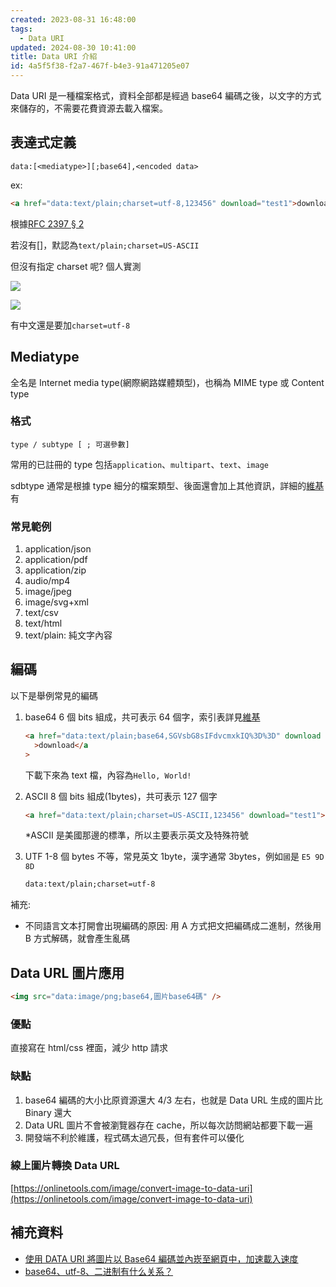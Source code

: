 ```yaml
---
created: 2023-08-31 16:48:00
tags:
  - Data URI
updated: 2024-08-30 10:41:00
title: Data URI 介紹
id: 4a5f5f38-f2a7-467f-b4e3-91a471205e07
---
```


Data URI 是一種檔案格式，資料全部都是經過 base64 編碼之後，以文字的方式來儲存的，不需要花費資源去載入檔案。

## 表達式定義

```text
data:[<mediatype>][;base64],<encoded data>
```

ex:

```html
<a href="data:text/plain;charset=utf-8,123456" download="test1">download</a>
```

根據[RFC 2397 § 2](https://www.rfc-editor.org/rfc/rfc2397#section-2)

若沒有[<mediatype>]，默認為`text/plain;charset=US-ASCII`

但沒有指定 charset 呢? 個人實測

![](https://prod-files-secure.s3.us-west-2.amazonaws.com/fab01c2d-ab6a-4db7-b508-4a953f2d8add/3e42e865-75c6-4a42-bbe1-0fd2162ee110/Untitled.png?X-Amz-Algorithm=AWS4-HMAC-SHA256&X-Amz-Content-Sha256=UNSIGNED-PAYLOAD&X-Amz-Credential=AKIAT73L2G45HZZMZUHI%2F20240830%2Fus-west-2%2Fs3%2Faws4_request&X-Amz-Date=20240830T024712Z&X-Amz-Expires=3600&X-Amz-Signature=0e1c8d44c3af43ac94ab9e2619cb8679a0f2b59a1266eacaa49ebf34d47dfd62&X-Amz-SignedHeaders=host&x-id=GetObject)

![](https://yubo0826.github.io//source/imagesd25dc53a-9aa4-4ef6-8976-206cf7036fd9.png)

有中文還是要加`charset=utf-8`

## Mediatype

全名是 Internet media type(網際網路媒體類型)，也稱為 MIME type 或 Content type

### 格式

`type / subtype [ ; 可選參數]`

常用的已註冊的 type 包括`application`、`multipart`、`text`、`image`

sdbtype 通常是根據 type 細分的檔案類型、後面還會加上其他資訊，詳細的[維基](https://zh.wikipedia.org/zh-tw/%E4%BA%92%E8%81%94%E7%BD%91%E5%AA%92%E4%BD%93%E7%B1%BB%E5%9E%8B)有

### 常見範例

1. application/json
2. application/pdf
3. application/zip
4. audio/mp4
5. image/jpeg
6. image/svg+xml
7. text/csv
8. text/html
9. text/plain: 純文字內容

## 編碼

以下是舉例常見的編碼

1. base64 6 個 bits 組成，共可表示 64 個字，索引表詳見[維基](https://zh.wikipedia.org/zh-tw/Base64)

   ```html
   <a href="data:text/plain;base64,SGVsbG8sIFdvcmxkIQ%3D%3D" download
     >download</a
   >
   ```

   下載下來為 text 檔，內容為`Hello, World!`

2. ASCII 8 個 bits 組成(1bytes)，共可表示 127 個字

   ```html
   <a href="data:text/plain;charset=US-ASCII,123456" download="test1">download</a
   ```

   \*ASCII 是美國那邊的標準，所以主要表示英文及特殊符號

3. UTF 1-8 個 bytes 不等，常見英文 1byte，漢字通常 3bytes，例如`國`是 `E5 9D 8D`

   ```html
   data:text/plain;charset=utf-8
   ```

補充:

- 不同語言文本打開會出現編碼的原因: 用 A 方式把文把編碼成二進制，然後用 B 方式解碼，就會產生亂碼

## Data URL 圖片應用

```html
<img src="data:image/png;base64,圖片base64碼" />
```

### 優點

直接寫在 html/css 裡面，減少 http 請求

### 缺點

1. base64 編碼的大小比原資源還大 4/3 左右，也就是 Data URL 生成的圖片比 Binary 還大
2. Data URL 圖片不會被瀏覽器存在 cache，所以每次訪問網站都要下載一遍
3. 開發端不利於維護，程式碼太過冗長，但有套件可以優化

### 線上圖片轉換 Data URL

[https://onlinetools.com/image/convert-image-to-data-uri](https://onlinetools.com/image/convert-image-to-data-uri)

## 補充資料

- [使用 DATA URI 將圖片以 Base64 編碼並內崁至網頁中，加速載入速度](https://blog.gtwang.org/web-development/minimizing-http-request-using-data-uri/)
- [base64、utf-8、二进制有什么关系？](https://zhuanlan.zhihu.com/p/476477271)
